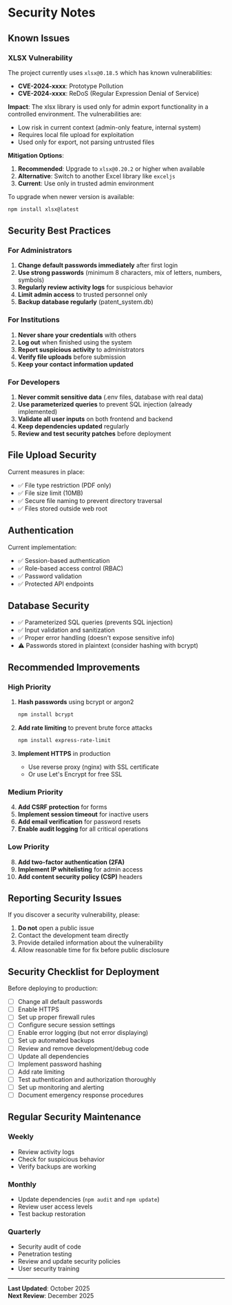 # Security Notes

## Known Issues

### XLSX Vulnerability
The project currently uses `xlsx@0.18.5` which has known vulnerabilities:
- **CVE-2024-xxxx**: Prototype Pollution
- **CVE-2024-xxxx**: ReDoS (Regular Expression Denial of Service)

**Impact**: The xlsx library is used only for admin export functionality in a controlled environment. The vulnerabilities are:
- Low risk in current context (admin-only feature, internal system)
- Requires local file upload for exploitation
- Used only for export, not parsing untrusted files

**Mitigation Options**:
1. **Recommended**: Upgrade to `xlsx@0.20.2` or higher when available
2. **Alternative**: Switch to another Excel library like `exceljs`
3. **Current**: Use only in trusted admin environment

To upgrade when newer version is available:
```bash
npm install xlsx@latest
```

## Security Best Practices

### For Administrators
1. **Change default passwords immediately** after first login
2. **Use strong passwords** (minimum 8 characters, mix of letters, numbers, symbols)
3. **Regularly review activity logs** for suspicious behavior
4. **Limit admin access** to trusted personnel only
5. **Backup database regularly** (patent_system.db)

### For Institutions
1. **Never share your credentials** with others
2. **Log out** when finished using the system
3. **Report suspicious activity** to administrators
4. **Verify file uploads** before submission
5. **Keep your contact information updated**

### For Developers
1. **Never commit sensitive data** (.env files, database with real data)
2. **Use parameterized queries** to prevent SQL injection (already implemented)
3. **Validate all user inputs** on both frontend and backend
4. **Keep dependencies updated** regularly
5. **Review and test security patches** before deployment

## File Upload Security

Current measures in place:
- ✅ File type restriction (PDF only)
- ✅ File size limit (10MB)
- ✅ Secure file naming to prevent directory traversal
- ✅ Files stored outside web root

## Authentication

Current implementation:
- ✅ Session-based authentication
- ✅ Role-based access control (RBAC)
- ✅ Password validation
- ✅ Protected API endpoints

## Database Security

- ✅ Parameterized SQL queries (prevents SQL injection)
- ✅ Input validation and sanitization
- ✅ Proper error handling (doesn't expose sensitive info)
- ⚠️ Passwords stored in plaintext (consider hashing with bcrypt)

## Recommended Improvements

### High Priority
1. **Hash passwords** using bcrypt or argon2
   ```bash
   npm install bcrypt
   ```

2. **Add rate limiting** to prevent brute force attacks
   ```bash
   npm install express-rate-limit
   ```

3. **Implement HTTPS** in production
   - Use reverse proxy (nginx) with SSL certificate
   - Or use Let's Encrypt for free SSL

### Medium Priority
4. **Add CSRF protection** for forms
5. **Implement session timeout** for inactive users
6. **Add email verification** for password resets
7. **Enable audit logging** for all critical operations

### Low Priority
8. **Add two-factor authentication (2FA)**
9. **Implement IP whitelisting** for admin access
10. **Add content security policy (CSP)** headers

## Reporting Security Issues

If you discover a security vulnerability, please:
1. **Do not** open a public issue
2. Contact the development team directly
3. Provide detailed information about the vulnerability
4. Allow reasonable time for fix before public disclosure

## Security Checklist for Deployment

Before deploying to production:
- [ ] Change all default passwords
- [ ] Enable HTTPS
- [ ] Set up proper firewall rules
- [ ] Configure secure session settings
- [ ] Enable error logging (but not error displaying)
- [ ] Set up automated backups
- [ ] Review and remove development/debug code
- [ ] Update all dependencies
- [ ] Implement password hashing
- [ ] Add rate limiting
- [ ] Test authentication and authorization thoroughly
- [ ] Set up monitoring and alerting
- [ ] Document emergency response procedures

## Regular Security Maintenance

### Weekly
- Review activity logs
- Check for suspicious behavior
- Verify backups are working

### Monthly
- Update dependencies (`npm audit` and `npm update`)
- Review user access levels
- Test backup restoration

### Quarterly
- Security audit of code
- Penetration testing
- Review and update security policies
- User security training

---

**Last Updated**: October 2025  
**Next Review**: December 2025

